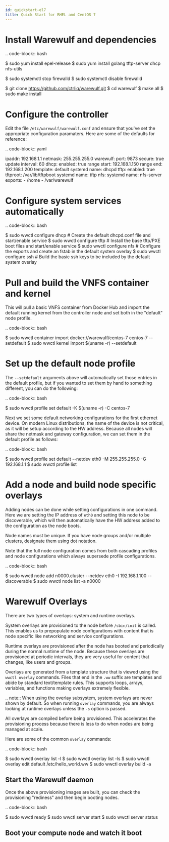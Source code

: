 ```yaml
---
id: quickstart-el7
title: Quick Start for RHEL and CentOS 7
---
```


Install Warewulf and dependencies
=================================

.. code-block:: bash

   $ sudo yum install epel-release
   $ sudo yum install golang tftp-server dhcp nfs-utils

   $ sudo systemctl stop firewalld
   $ sudo systemctl disable firewalld

   $ git clone https://github.com/ctrliq/warewulf.git
   $ cd warewulf
   $ make all
   $ sudo make install

Configure the controller
========================

Edit the file ``/etc/warewulf/warewulf.conf`` and ensure that you've set the appropriate configuration paramaters. Here are some of the defaults for reference:

.. code-block:: yaml

   ipaddr: 192.168.1.1
   netmask: 255.255.255.0
   warewulf:
     port: 9873
     secure: true
     update interval: 60
   dhcp:
     enabled: true
     range start: 192.168.1.150
     range end: 192.168.1.200
     template: default
     systemd name: dhcpd
   tftp:
     enabled: true
     tftproot: /var/lib/tftpboot
     systemd name: tftp
   nfs:
     systemd name: nfs-server
     exports:
       - /home
       - /var/warewulf

Configure system services automatically
=======================================

.. code-block:: bash

   $ sudo wwctl configure dhcp # Create the default dhcpd.conf file and start/enable service
   $ sudo wwctl configure tftp # Install the base tftp/PXE boot files and start/enable service
   $ sudo wwctl configure nfs  # Configure the exports and create an fstab in the default system overlay
   $ sudo wwctl configure ssh  # Build the basic ssh keys to be included by the default system overlay

Pull and build the VNFS container and kernel
============================================

This will pull a basic VNFS container from Docker Hub and import the default running kernel from the controller node and set both in the "default" node profile.

.. code-block:: bash

   $ sudo wwctl container import docker://warewulf/centos-7 centos-7 --setdefault
   $ sudo wwctl kernel import $(uname -r) --setdefault

Set up the default node profile
===============================

The ``--setdefault`` arguments above will automatically set those entries in the default profile, but if you wanted to set them by hand to something different, you can do the following:

.. code-block:: bash

   $ sudo wwctl profile set default -K $(uname -r) -C centos-7

Next we set some default networking configurations for the first ethernet device. On modern Linux distributions, the name of the device is not critical, as it will be setup according to the HW address. Because all nodes will share the netmask and gateway configuration, we can set them in the default profile as follows:

.. code-block:: bash

   $ sudo wwctl profile set default --netdev eth0 -M 255.255.255.0 -G 192.168.1.1
   $ sudo wwctl profile list

Add a node and build node specific overlays
===========================================

Adding nodes can be done while setting configurations in one command. Here we are setting the IP address of ``eth0`` and setting this node to be discoverable, which will then automatically have the HW address added to the configuration as the node boots.

Node names must be unique. If you have node groups and/or multiple clusters, designate them using dot notation.

Note that the full node configuration comes from both cascading profiles and node configurations which always supersede profile configurations.

.. code-block:: bash

   $ sudo wwctl node add n0000.cluster --netdev eth0 -I 192.168.1.100 --discoverable
   $ sudo wwctl node list -a n0000

Warewulf Overlays
=================

There are two types of overlays: system and runtime overlays.

System overlays are provisioned to the node before ``/sbin/init`` is called. This enables us to prepopulate node configurations with content that is node specific like networking and service configurations.

Runtime overlays are provisioned after the node has booted and periodically during the normal runtime of the node. Because these overlays are provisioned at periodic intervals, they are very useful for content that changes, like users and groups.

Overlays are generated from a template structure that is viewed using the ``wwctl overlay`` commands. Files that end in the ``.ww`` suffix are templates and abide by standard text/template rules. This supports loops, arrays, variables, and functions making overlays extremely flexible.

.. note::
   When using the overlay subsystem, system overlays are never shown by default. So when running ``overlay`` commands, you are always looking at runtime overlays unless the ``-s`` option is passed.

All overlays are compiled before being provisioned. This accelerates the provisioning process because there is less to do when nodes are being managed at scale.

Here are some of the common ``overlay`` commands:

.. code-block:: bash

   $ sudo wwctl overlay list -l
   $ sudo wwctl overlay list -ls
   $ sudo wwctl overlay edit default /etc/hello_world.ww
   $ sudo wwctl overlay build -a

Start the Warewulf daemon
-------------------------

Once the above provisioning images are built, you can check the provisioning "rediness" and then begin booting nodes.

.. code-block:: bash

   $ sudo wwctl ready
   $ sudo wwctl server start
   $ sudo wwctl server status

Boot your compute node and watch it boot
----------------------------------------
